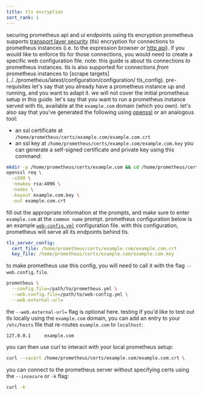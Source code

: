 ```yaml
---
title: tls encryption
sort_rank: 1
---
```

securing prometheus api and ui endpoints using tls encryption
prometheus supports [transport layer security](_layer_security) (tls) encryption for connections to prometheus instances (i.e. to the expression browser or [http api](../../prometheus/latest/querying/api)). if you would like to enforce tls for those connections, you would need to create a specific web configuration file.
note: this guide is about tls connections *to* prometheus instances. tls is also supported for connections *from* prometheus instances to [scrape targets](../../prometheus/latest/configuration/configuration/
tls_config).
pre-requisites
let's say that you already have a prometheus instance up and running, and you
want to adapt it. we will not cover the initial prometheus setup in this guide.
let's say that you want to run a prometheus instance served with tls, available at the `example.com` domain (which you own).
let's also say that you've generated the following using [openssl]() or an analogous tool:
* an ssl certificate at `/home/prometheus/certs/example.com/example.com.crt`
* an ssl key at `/home/prometheus/certs/example.com/example.com.key`
you can generate a self-signed certificate and private key using this command:
```bash
mkdir -p /home/prometheus/certs/example.com && cd /home/prometheus/certs/certs/example.com
openssl req \
  -x509 \
  -newkey rsa:4096 \
  -nodes \
  -keyout example.com.key \
  -out example.com.crt
```
fill out the appropriate information at the prompts, and make sure to enter `example.com` at the `common name` prompt.
prometheus configuration
below is an example [`web-config.yml`]() configuration file. with this configuration, prometheus will serve all its endpoints behind tls.
```yaml
tls_server_config:
  cert_file: /home/prometheus/certs/example.com/example.com.crt
  key_file: /home/prometheus/certs/example.com/example.com.key
```
to make prometheus use this config, you will need to call it with the flag
`--web.config.file`.
```bash
prometheus \
  --config.file=/path/to/prometheus.yml \
  --web.config.file=/path/to/web-config.yml \
  --web.external-url=
```
the `--web.external-url=` flag is optional here.
testing
if you'd like to test out tls locally using the `example.com` domain, you can add an entry to your `/etc/hosts` file that re-routes `example.com` to `localhost`:
```
127.0.0.1     example.com
```
you can then use curl to interact with your local prometheus setup:
```bash
curl --cacert /home/prometheus/certs/example.com/example.com.crt \
```
you can connect to the prometheus server without specifying certs using the `--insecure` or `-k` flag:
```bash
curl -k 
```